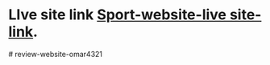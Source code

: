 

# LIve site link  [Sport-website-live site-link](https://goofy-dijkstra-69b592.netlify.app/).


#   r e v i e w - w e b s i t e - o m a r 4 3 2 1 
 
 